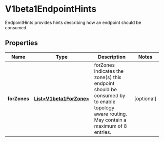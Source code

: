 

# V1beta1EndpointHints

EndpointHints provides hints describing how an endpoint should be consumed.
## Properties

Name | Type | Description | Notes
------------ | ------------- | ------------- | -------------
**forZones** | [**List&lt;V1beta1ForZone&gt;**](V1beta1ForZone.md) | forZones indicates the zone(s) this endpoint should be consumed by to enable topology aware routing. May contain a maximum of 8 entries. |  [optional]



